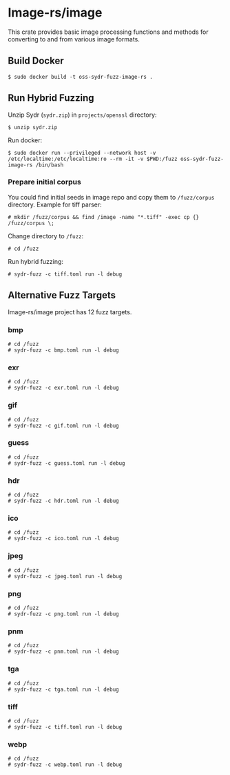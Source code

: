 # Image-rs/image

This crate provides basic image processing functions and methods for converting
to and from various image formats.

## Build Docker

    $ sudo docker build -t oss-sydr-fuzz-image-rs .

## Run Hybrid Fuzzing

Unzip Sydr (`sydr.zip`) in `projects/openssl` directory:

    $ unzip sydr.zip

Run docker:

    $ sudo docker run --privileged --network host -v /etc/localtime:/etc/localtime:ro --rm -it -v $PWD:/fuzz oss-sydr-fuzz-image-rs /bin/bash

### Prepare initial corpus

You could find initial seeds in image repo and copy them to `/fuzz/corpus`
directory. Example for tiff parser:

    # mkdir /fuzz/corpus && find /image -name "*.tiff" -exec cp {} /fuzz/corpus \;

Change directory to `/fuzz`:

    # cd /fuzz

Run hybrid fuzzing:

    # sydr-fuzz -c tiff.toml run -l debug

## Alternative Fuzz Targets

Image-rs/image project has 12 fuzz targets.

### bmp

    # cd /fuzz
    # sydr-fuzz -c bmp.toml run -l debug

### exr

    # cd /fuzz
    # sydr-fuzz -c exr.toml run -l debug

### gif

    # cd /fuzz
    # sydr-fuzz -c gif.toml run -l debug

### guess

    # cd /fuzz
    # sydr-fuzz -c guess.toml run -l debug

### hdr

    # cd /fuzz
    # sydr-fuzz -c hdr.toml run -l debug

### ico

    # cd /fuzz
    # sydr-fuzz -c ico.toml run -l debug

### jpeg

    # cd /fuzz
    # sydr-fuzz -c jpeg.toml run -l debug

### png

    # cd /fuzz
    # sydr-fuzz -c png.toml run -l debug

### pnm

    # cd /fuzz
    # sydr-fuzz -c pnm.toml run -l debug

### tga

    # cd /fuzz
    # sydr-fuzz -c tga.toml run -l debug

### tiff

    # cd /fuzz
    # sydr-fuzz -c tiff.toml run -l debug

### webp

    # cd /fuzz
    # sydr-fuzz -c webp.toml run -l debug
